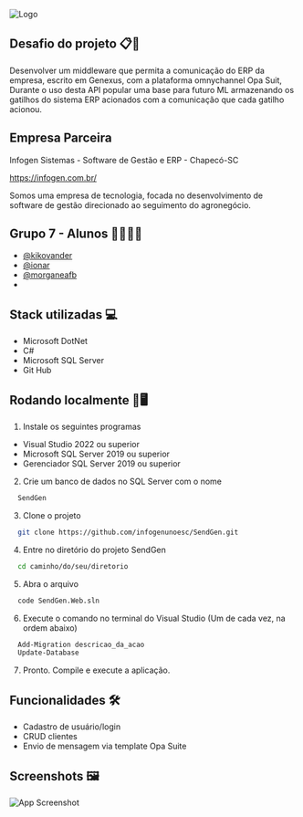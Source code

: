 
![Logo](https://i.ibb.co/y61VB2b/Send-Gen-logo.png)


## Desafio do projeto 📋📌

Desenvolver um middleware que permita a comunicação do ERP da empresa, escrito em Genexus, com a plataforma omnychannel Opa Suit, Durante o uso desta API popular uma base para futuro ML armazenando os gatilhos do sistema ERP acionados com a comunicação que cada gatilho acionou.


## Empresa Parceira

Infogen Sistemas - Software de Gestão e ERP - Chapecó-SC 

https://infogen.com.br/

Somos uma empresa de tecnologia, focada no desenvolvimento de software de gestão direcionado ao seguimento do agronegócio.




## Grupo 7 - Alunos 👩‍💻👨‍💻

- [@kikovander](https://www.github.com/kikovander)
- [@ionar](https://www.github.com/ionar)
- [@morganeafb](https://github.com/morganeafb)
-

## Stack utilizadas 💻

- Microsoft DotNet
- C#
- Microsoft SQL Server
- Git Hub


## Rodando localmente 📲🖥️

1. Instale os seguintes programas


- Visual Studio 2022 ou superior
- Microsoft SQL Server 2019 ou superior
- Gerenciador SQL Server 2019 ou superior

2. Crie um banco de dados no SQL Server com o nome

```bash
  SendGen
```

3. Clone o projeto

```bash
  git clone https://github.com/infogenunoesc/SendGen.git
```

4. Entre no diretório do projeto SendGen

```bash
  cd caminho/do/seu/diretorio  
```

5. Abra o arquivo

```bash
  code SendGen.Web.sln
```

6. Execute o comando no terminal do Visual Studio (Um de cada vez, na ordem abaixo)

```bash
  Add-Migration descricao_da_acao
  Update-Database
```
7. Pronto. Compile e execute a aplicação. 


## Funcionalidades 🛠️

- Cadastro de usuário/login
- CRUD clientes
- Envio de mensagem via template Opa Suite



## Screenshots 🖼️

![App Screenshot](https://via.placeholder.com/468x300?text=App+Screenshot+Here)

